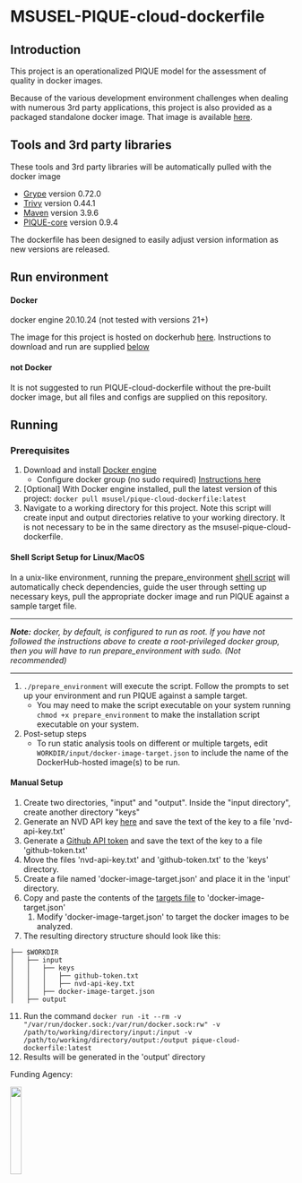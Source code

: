 # MSUSEL-PIQUE-cloud-dockerfile

## Introduction
This project is an operationalized PIQUE model for the assessment of quality in docker images.

Because of the various development environment challenges when dealing with numerous 3rd party applications,
this project is also provided as a packaged standalone docker image. That image is available
[here](https://hub.docker.com/repository/docker/msusel/pique-cloud-dockerfile/general).

## Tools and 3rd party libraries
These tools and 3rd party libraries will be automatically pulled with the docker image
* [Grype](https://github.com/anchore/grype) version 0.72.0
* [Trivy](https://github.com/aquasecurity/trivy) version 0.44.1
* [Maven](https://github.com/apache/maven) version 3.9.6
* [PIQUE-core](https://github.com/MSUSEL/msusel-pique) version 0.9.4

The dockerfile has been designed to easily adjust version information as new versions are released.

## Run environment
#### Docker
docker engine 20.10.24 (not tested with versions 21+)

The image for this project is hosted on dockerhub
[here](https://hub.docker.com/repository/docker/msusel/pique-cloud-dockerfile/general). Instructions to download
and run are supplied [below](https://github.com/MSUSEL/msusel-pique-cloud-dockerfile/tree/master#running)


#### not Docker
It is not suggested to run PIQUE-cloud-dockerfile without the pre-built docker image, but all files and configs
are supplied on this repository.


## Running
### Prerequisites
1. Download and install [Docker engine](https://docs.docker.com/engine/install/)
    * Configure docker group (no sudo required) [Instructions here](https://docs.docker.com/engine/install/linux-postinstall/)
2. \[Optional] With Docker engine installed, pull the latest version of this project:
`docker pull msusel/pique-cloud-dockerfile:latest`
3. Navigate to a working directory for this project. Note this script will create input and output directories relative to your working directory. It is not necessary
to be in the same directory as the msusel-pique-cloud-dockerfile.

#### Shell Script Setup for Linux/MacOS
In a unix-like environment, running the prepare_environment [shell script](https://github.com/MSUSEL/msusel-pique-cloud-dockerfile/blob/master/prepare_environment)
will automatically check dependencies, guide the user through setting up necessary keys, pull the appropriate docker image and run PIQUE against a sample target file.

---
_**Note:** docker, by default, is configured to run as root. If you have not followed the instructions above to create a root-privileged docker group, then you will have to run prepare_environment
with sudo. (Not recommended)_

---

1. `./prepare_environment` will execute the script. Follow the prompts to set up your environment and run PIQUE against a sample target.
    *  You may need to make the script executable on your system running `chmod +x prepare_environment` to make the installation script executable on your system.
2. Post-setup steps
    * To run static analysis tools on different or multiple targets, edit `WORKDIR/input/docker-image-target.json` to include the name of the DockerHub-hosted image(s) to be run.

#### Manual Setup
1. Create two directories, "input" and "output". Inside the "input directory", create another directory "keys"
2. Generate an NVD API key [here](https://nvd.nist.gov/developers/request-an-api-key) and save the text of the key to a file 'nvd-api-key.txt'
3. Generate a [Github API token](https://docs.github.com/en/authentication/keeping-your-account-and-data-secure/managing-your-personal-access-tokens) and save the text of the key to a file 'github-token.txt'
4. Move the files 'nvd-api-key.txt' and 'github-token.txt' to the 'keys' directory.
5. Create a file named 'docker-image-target.json' and place it in the 'input' directory.
6. Copy and paste the contents of the [targets file](input/docker-image-target.json) to 'docker-image-target.json'
   1. Modify 'docker-image-target.json' to target the docker images to be analyzed.
7. The resulting directory structure should look like this:
```
├── $WORKDIR
│   ├── input
│   │   ├── keys
│   │   │   ├── github-token.txt
│   │   │   ├── nvd-api-key.txt
│   │   ├── docker-image-target.json
│   ├── output
```
11. Run the command `docker run -it --rm -v "/var/run/docker.sock:/var/run/docker.sock:rw" -v /path/to/working/directory/input:/input -v /path/to/working/directory/output:/output pique-cloud-dockerfile:latest`
12. Results will be generated in the 'output' directory

Funding Agency:

[<img src="https://www.cisa.gov/profiles/cisad8_gov/themes/custom/gesso/dist/images/backgrounds/6fdaa25709d28dfb5cca.svg" width="20%" height="20%">](https://www.cisa.gov/)
